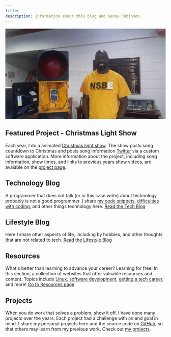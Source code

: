 ```yaml
---
title: 
description: Information about this blog and Kenny Robinson.
---
```


![Kenny with traffic light](/images/jumbotron_kenny.jpg)

## Featured Project - Christmas Light Show

Each year, I do a animated [Christmas light show](/projects/christmas-light-show). The show posts song 
countdown to Christmas and posts song information 
<a href="https://twitter.com/hplightshow" target="_blank">Twitter</a> via a custom software application.
More information about the project, including song information, show times, and links to previous 
years show videos, are avaiable on the [project page](/project/christmas-light-show).

## Technology Blog

A programmer that does not talk (or in this case write) about technology probably is not a good programmer. 
I share 
[my code snippets](/technology/2022.09.17-length-of-shell-variable/), 
[difficulties with coding](/technology/2021.08.12-jquery-validator-with-parameter/), 
and other things technology here.
[Read the Tech Blog](/technology)

## Lifestyle Blog

Here I share other aspects of life, including by hobbies, and other thoughts that are not related to tech. 
[Read the Lifestyle Blog](/lifestyle)

## Resources

What's better than learning to advance your career? Learning for free! In this section, a collection of websites
that offer valuable resources and content. Topics include 
[Linux](/resources#linux), 
[software development](/resources#web-and-software-development), 
[getting a tech career](/resources/getting-into-tech), and more! 
[Go to Resources page](/resources)

## Projects

When you do work that solves a problem, show it off. I have done many projects over the years. Each project
had a challenge with an end goal in mind. I share my personal projects here and the source code on 
<a href="https://github.com/almostengr" target="_blank">GitHub</a>, 
so that others may learn from my previous work.
Check out [my projects](/projects).
